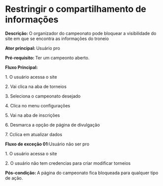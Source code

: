 #  Restringir o compartilhamento de informações

<p class = "text-justify"><b>Descrição: </b>O organizador do campeonato pode bloquear a visibilidade do site em que se encontra as informações do troneio</p>
<p class = "text-justify"><b>Ator principal: </b>Usuário pro</p>
<p class = "text-justify"><b>Pré-requisito: </b>Ter um campeonto aberto.</p>
<b>Fluxo Principal:</b><p class = "text-justify">1. O usuário acessa o site</p>
<p class = "text-justify">2. Vai clica na aba de torneios</p>
<p class = "text-justify">3. Seleciona o campeonato desejado</p>
<p class = "text-justify">4. Clica no menu configurações</p>
<p class = "text-justify">5. Vai na aba de inscrições</p>
<p class = "text-justify">6. Desmarca a opção de página de divulgação</p>
<p class = "text-justify">7. Cclica em atualizar dados</p>
<p><b>Fluxo de exceção 01:</b>Usuário não ser pro</p>
<p class = "text-justify">1. O usuário acessa o site</p>
<p class = "text-justify">2. O usuário não tem credencias para criar modificar torneios</p>
<p><b>Pós-condição: </b> A página do campeonato fica bloqueada para qualquer tipo de ação.</p>